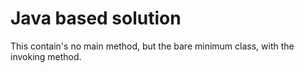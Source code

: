 # Java based solution

This contain's no main method, but the bare minimum class, with the invoking method.
